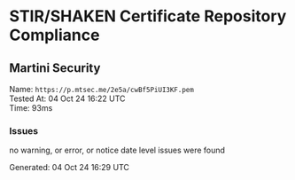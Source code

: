 # STIR/SHAKEN Certificate Repository Compliance

## Martini Security

Name: `https://p.mtsec.me/2e5a/cwBf5PiUI3KF.pem`\
Tested At: 04 Oct 24 16:22 UTC\
Time: 93ms

### Issues

no warning, or error, or notice date level issues were found

Generated: 04 Oct 24 16:29 UTC